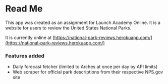 # Read Me

This app was created as an assignment for Launch Academy Online. It is a website
for users to review the United States National Parks.

It is currently online at [https://national-park-reviews.herokuapp.com/](https://national-park-reviews.herokuapp.com/)

### Features added
 - Daily forecast fetcher (limited to Arches at once per day by API limits) 
 - Web scraper for official park descriptions from their respective NPS.gov site

